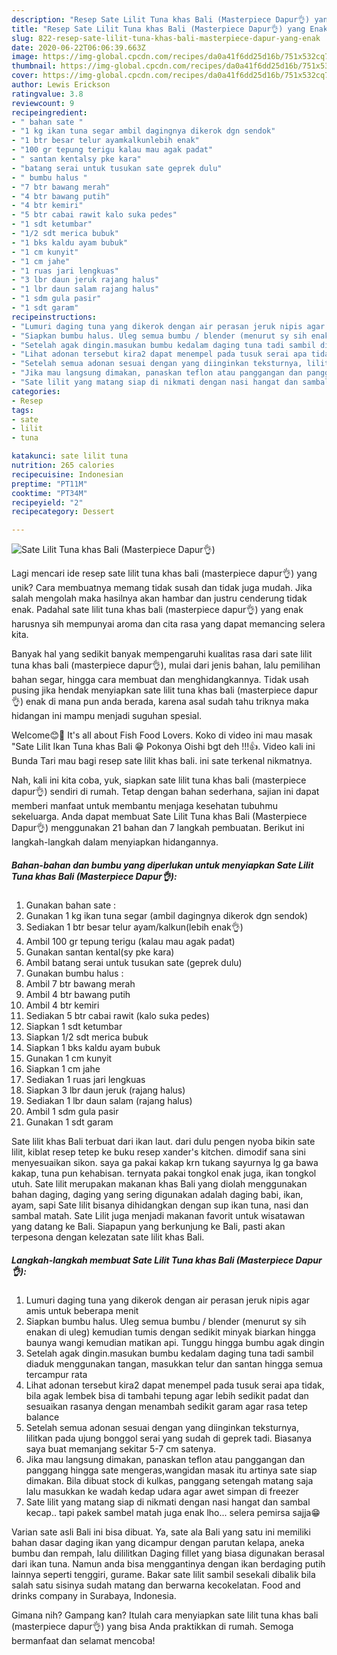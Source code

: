 ```yaml
---
description: "Resep Sate Lilit Tuna khas Bali (Masterpiece Dapur👌) yang Enak"
title: "Resep Sate Lilit Tuna khas Bali (Masterpiece Dapur👌) yang Enak"
slug: 822-resep-sate-lilit-tuna-khas-bali-masterpiece-dapur-yang-enak
date: 2020-06-22T06:06:39.663Z
image: https://img-global.cpcdn.com/recipes/da0a41f6dd25d16b/751x532cq70/sate-lilit-tuna-khas-bali-masterpiece-dapur👌-foto-resep-utama.jpg
thumbnail: https://img-global.cpcdn.com/recipes/da0a41f6dd25d16b/751x532cq70/sate-lilit-tuna-khas-bali-masterpiece-dapur👌-foto-resep-utama.jpg
cover: https://img-global.cpcdn.com/recipes/da0a41f6dd25d16b/751x532cq70/sate-lilit-tuna-khas-bali-masterpiece-dapur👌-foto-resep-utama.jpg
author: Lewis Erickson
ratingvalue: 3.8
reviewcount: 9
recipeingredient:
- " bahan sate "
- "1 kg ikan tuna segar ambil dagingnya dikerok dgn sendok"
- "1 btr besar telur ayamkalkunlebih enak"
- "100 gr tepung terigu kalau mau agak padat"
- " santan kentalsy pke kara"
- "batang serai untuk tusukan sate geprek dulu"
- " bumbu halus "
- "7 btr bawang merah"
- "4 btr bawang putih"
- "4 btr kemiri"
- "5 btr cabai rawit kalo suka pedes"
- "1 sdt ketumbar"
- "1/2 sdt merica bubuk"
- "1 bks kaldu ayam bubuk"
- "1 cm kunyit"
- "1 cm jahe"
- "1 ruas jari lengkuas"
- "3 lbr daun jeruk rajang halus"
- "1 lbr daun salam rajang halus"
- "1 sdm gula pasir"
- "1 sdt garam"
recipeinstructions:
- "Lumuri daging tuna yang dikerok dengan air perasan jeruk nipis agar amis untuk beberapa menit"
- "Siapkan bumbu halus. Uleg semua bumbu / blender (menurut sy sih enakan di uleg) kemudian tumis dengan sedikit minyak biarkan hingga baunya wangi kemudian matikan api. Tunggu hingga bumbu agak dingin"
- "Setelah agak dingin.masukan bumbu kedalam daging tuna tadi sambil diaduk menggunakan tangan, masukkan telur dan santan hingga semua tercampur rata"
- "Lihat adonan tersebut kira2 dapat menempel pada tusuk serai apa tidak, bila agak lembek bisa di tambahi tepung agar lebih sedikit padat dan sesuaikan rasanya dengan menambah sedikit garam agar rasa tetep balance"
- "Setelah semua adonan sesuai dengan yang diinginkan teksturnya, lilitkan pada ujung bonggol serai yang sudah di geprek tadi. Biasanya saya buat memanjang sekitar 5-7 cm satenya."
- "Jika mau langsung dimakan, panaskan teflon atau panggangan dan panggang hingga sate mengeras,wangidan masak itu artinya sate siap dimakan. Bila dibuat stock di kulkas, panggang setengah matang saja lalu masukkan ke wadah kedap udara agar awet simpan di freezer"
- "Sate lilit yang matang siap di nikmati dengan nasi hangat dan sambal kecap.. tapi pakek sambel matah juga enak lho... selera pemirsa sajja😁"
categories:
- Resep
tags:
- sate
- lilit
- tuna

katakunci: sate lilit tuna 
nutrition: 265 calories
recipecuisine: Indonesian
preptime: "PT11M"
cooktime: "PT34M"
recipeyield: "2"
recipecategory: Dessert

---
```



![Sate Lilit Tuna khas Bali (Masterpiece Dapur👌)](https://img-global.cpcdn.com/recipes/da0a41f6dd25d16b/751x532cq70/sate-lilit-tuna-khas-bali-masterpiece-dapur👌-foto-resep-utama.jpg)

Lagi mencari ide resep sate lilit tuna khas bali (masterpiece dapur👌) yang unik? Cara membuatnya memang tidak susah dan tidak juga mudah. Jika salah mengolah maka hasilnya akan hambar dan justru cenderung tidak enak. Padahal sate lilit tuna khas bali (masterpiece dapur👌) yang enak harusnya sih mempunyai aroma dan cita rasa yang dapat memancing selera kita.

Banyak hal yang sedikit banyak mempengaruhi kualitas rasa dari sate lilit tuna khas bali (masterpiece dapur👌), mulai dari jenis bahan, lalu pemilihan bahan segar, hingga cara membuat dan menghidangkannya. Tidak usah pusing jika hendak menyiapkan sate lilit tuna khas bali (masterpiece dapur👌) enak di mana pun anda berada, karena asal sudah tahu triknya maka hidangan ini mampu menjadi suguhan spesial.

Welcome😊🙏 It&#39;s all about Fish Food Lovers. Koko di video ini mau masak &#34;Sate Lilit Ikan Tuna khas Bali 😁 Pokonya Oishi bgt deh !!!👍. Video kali ini Bunda Tari mau bagi resep sate lilit khas bali. ini sate terkenal nikmatnya.


Nah, kali ini kita coba, yuk, siapkan sate lilit tuna khas bali (masterpiece dapur👌) sendiri di rumah. Tetap dengan bahan sederhana, sajian ini dapat memberi manfaat untuk membantu menjaga kesehatan tubuhmu sekeluarga. Anda dapat membuat Sate Lilit Tuna khas Bali (Masterpiece Dapur👌) menggunakan 21 bahan dan 7 langkah pembuatan. Berikut ini langkah-langkah dalam menyiapkan hidangannya.

<!--inarticleads1-->

##### Bahan-bahan dan bumbu yang diperlukan untuk menyiapkan Sate Lilit Tuna khas Bali (Masterpiece Dapur👌):

1. Gunakan  bahan sate :
1. Gunakan 1 kg ikan tuna segar (ambil dagingnya dikerok dgn sendok)
1. Sediakan 1 btr besar telur ayam/kalkun(lebih enak👌)
1. Ambil 100 gr tepung terigu (kalau mau agak padat)
1. Gunakan  santan kental(sy pke kara)
1. Ambil batang serai untuk tusukan sate (geprek dulu)
1. Gunakan  bumbu halus :
1. Ambil 7 btr bawang merah
1. Ambil 4 btr bawang putih
1. Ambil 4 btr kemiri
1. Sediakan 5 btr cabai rawit (kalo suka pedes)
1. Siapkan 1 sdt ketumbar
1. Siapkan 1/2 sdt merica bubuk
1. Siapkan 1 bks kaldu ayam bubuk
1. Gunakan 1 cm kunyit
1. Siapkan 1 cm jahe
1. Sediakan 1 ruas jari lengkuas
1. Siapkan 3 lbr daun jeruk (rajang halus)
1. Sediakan 1 lbr daun salam (rajang halus)
1. Ambil 1 sdm gula pasir
1. Gunakan 1 sdt garam


Sate lilit khas Bali terbuat dari ikan laut. dari dulu pengen nyoba bikin sate lilit, kiblat resep tetep ke buku resep xander&#39;s kitchen. dimodif sana sini menyesuaikan sikon. saya ga pakai kakap krn tukang sayurnya lg ga bawa kakap, tuna pun kehabisan. ternyata pakai tongkol enak juga, ikan tongkol utuh. Sate lilit merupakan makanan khas Bali yang diolah menggunakan bahan daging, daging yang sering digunakan adalah daging babi, ikan, ayam, sapi Sate lilit bisanya dihidangkan dengan sup ikan tuna, nasi dan sambal matah. Sate Lilit juga menjadi makanan favorit untuk wisatawan yang datang ke Bali. Siapapun yang berkunjung ke Bali, pasti akan terpesona dengan kelezatan sate lilit khas Bali. 

<!--inarticleads2-->

##### Langkah-langkah membuat Sate Lilit Tuna khas Bali (Masterpiece Dapur👌):

1. Lumuri daging tuna yang dikerok dengan air perasan jeruk nipis agar amis untuk beberapa menit
1. Siapkan bumbu halus. Uleg semua bumbu / blender (menurut sy sih enakan di uleg) kemudian tumis dengan sedikit minyak biarkan hingga baunya wangi kemudian matikan api. Tunggu hingga bumbu agak dingin
1. Setelah agak dingin.masukan bumbu kedalam daging tuna tadi sambil diaduk menggunakan tangan, masukkan telur dan santan hingga semua tercampur rata
1. Lihat adonan tersebut kira2 dapat menempel pada tusuk serai apa tidak, bila agak lembek bisa di tambahi tepung agar lebih sedikit padat dan sesuaikan rasanya dengan menambah sedikit garam agar rasa tetep balance
1. Setelah semua adonan sesuai dengan yang diinginkan teksturnya, lilitkan pada ujung bonggol serai yang sudah di geprek tadi. Biasanya saya buat memanjang sekitar 5-7 cm satenya.
1. Jika mau langsung dimakan, panaskan teflon atau panggangan dan panggang hingga sate mengeras,wangidan masak itu artinya sate siap dimakan. Bila dibuat stock di kulkas, panggang setengah matang saja lalu masukkan ke wadah kedap udara agar awet simpan di freezer
1. Sate lilit yang matang siap di nikmati dengan nasi hangat dan sambal kecap.. tapi pakek sambel matah juga enak lho... selera pemirsa sajja😁


Varian sate asli Bali ini bisa dibuat. Ya, sate ala Bali yang satu ini memiliki bahan dasar daging ikan yang dicampur dengan parutan kelapa, aneka bumbu dan rempah, lalu dililitkan Daging fillet yang biasa digunakan berasal dari ikan tuna. Namun anda bisa menggantinya dengan ikan berdaging putih lainnya seperti tenggiri, gurame. Bakar sate lilit sambil sesekali dibalik bila salah satu sisinya sudah matang dan berwarna kecokelatan. Food and drinks company in Surabaya, Indonesia. 

Gimana nih? Gampang kan? Itulah cara menyiapkan sate lilit tuna khas bali (masterpiece dapur👌) yang bisa Anda praktikkan di rumah. Semoga bermanfaat dan selamat mencoba!
